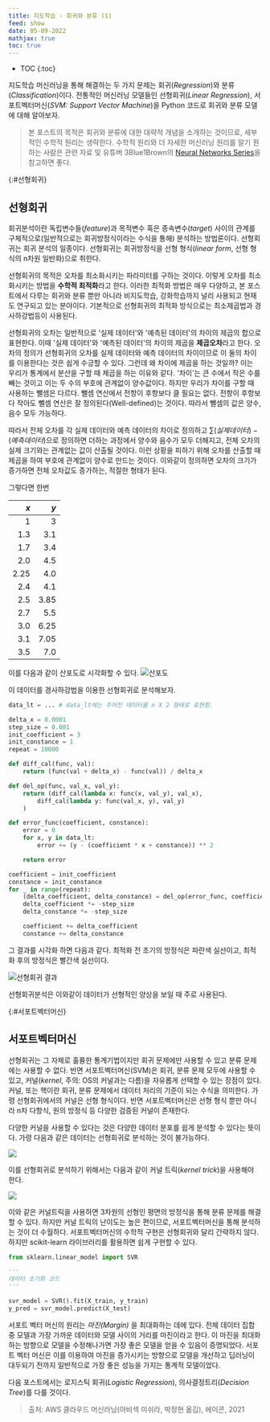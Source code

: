 ```yaml
---
title: 지도학습 - 회귀와 분류 (1)
feed: show
date: 05-09-2022
mathjax: true
toc: true
---
```


* TOC
{:toc}

지도학습 머신러닝을 통해 해결하는 두 가지 문제는 회귀(_Regression_)와 분류(_Classification_)이다. 전통적인 머신러닝 모델들인 선형회귀(_Linear Regression_), 서포트벡터머신(_SVM: Support Vector Machine_)을 Python 코드로 회귀와 분류 모델에 대해 알아보자. 

> 본 포스트의 목적은 회귀와 분류에 대한 대략적 개념을 소개하는 것이므로, 세부적인 수학적 원리는 생략한다.  수학적 원리와 더 자세한 머신러닝 원리를 알기 원하는 사람은 관련 자료 및 유튜버 3Blue1Brown의 [Neural Networks Series](https://www.youtube.com/playlist?list=PLZHQObOWTQDNU6R1_67000Dx_ZCJB-3pi)을 참고하면 좋다.


{:#선형회귀}
## 선형회귀
회귀분석이란 독립변수들(_feature_)과 목적변수 혹은 종속변수(_target_) 사이의 관계를 구체적으로(일반적으로는 회귀방정식이라는 수식을 통해) 분석하는 방법론이다. 선형회귀는 회귀 분석의 일종이다. 선형회귀는 회귀방정식을 선형 형식(_linear form_, 선형 형식의 n차원 일반화)으로 취한다.

선형회귀의 목적은 오차를 최소화시키는 파라미터를 구하는 것이다. 이렇게 오차를 최소화시키는 방법을 **수학적 최적화**라고 한다. 이러한 최적화 방법은 매우 다양하고, 본 포스트에서 다루는 회귀와 분류 뿐만 아니라  비지도학습, 강화학습까지 널리 사용되고 현재도 연구되고 있는 분야이다. 기본적으로 선형회귀의 최적화 방식으로는 최소제곱법과 경사하강법등이 사용된다.

선형회귀의 오차는 일반적으로 '실제 데이터'와 '예측된 데이터'의 차이의 제곱의 합으로 표현한다. 이때 '실제 데이터'와 '예측된 데이터'의 차이의 제곱을 **제곱오차**라고 한다. 오차의 정의가 선형회귀의 오차를 실제 데이터와 예측 데이터의 차이이므로 이 둘의 차이를 이용한다는 것은 쉽게 수긍할 수 있다. 그런데 왜 차이에 제곱을 하는 것일까? 이는 우리가 통계에서 분산을 구할 때 제곱을 하는 이유와 같다. '차이'는 큰 수에서 작은 수를 빼는 것이고 이는 두 수의 부호에 관계없이 양수값이다. 하지만 우리가 차이를 구할 때 사용하는 뺄셈은 다르다. 뺄셈 연산에서 전항이 후항보다 클 필요는 없다. 전항이 후항보다 작아도 뺄셈 연산은 잘 정의된다(Well-defined)는 것이다. 따라서 뺄셈의 값은 양수, 음수 모두 가능하다.

따라서 전체 오차를 각 실제 데이터와 예측 데이터의 차이로 정의하고 $\sum (실제 데이터) - (예측 데이터)$으로 정의하면 더하는 과정에서 양수와 음수가 모두 더해지고, 전체 오차의 실제 크기와는 관계없는 값이 산출될 것이다. 이런 상황을 피하기 위해 오차를 산출할 때 제곱을 하여 부호에 관계없이 양수로 만드는 것이다. 이와같이 정의하면 오차의 크기가 증가하면 전체 오차값도 증가하는, 적절한 형태가 된다.

그렇다면 한번

| $x$ | $y$ | 
|-:|-:|
|1 | 3 |
|1.3 | 3.1 |
|1.7 | 3.4 |
|2.0 | 4.5 |
|2.25 | 4.0 |
|2.4 | 4.1 |
|2.5 | 3.85 |
|2.7 | 5.5 |
|3.0 | 6.25 |
|3.1 | 7.05 |
|3.5 | 7.0 |

이를 다음과 같이 산포도로 시각화할 수 있다.
![](/assets/img/regression&classify_md_1.png "산포도")

이 데이터를 경사하강법을 이용한 선형회귀로 분석해보자.
```python
data_lt = ... # data_lt에는 주어진 데이터를 n X 2 형태로 표현함.

delta_x = 0.0001
step_size = 0.001
init_coefficient = 3
init_constance = 1
repeat = 10000

def diff_cal(func, val):
    return (func(val + delta_x) - func(val)) / delta_x

def del_op(func, val_x, val_y):
    return (diff_cal(lambda x: func(x, val_y), val_x),
        diff_cal(lambda y: func(val_x, y), val_y)
    )

def error_func(coefficient, constance):
    error = 0
    for x, y in data_lt:
        error += (y - (coefficient * x + constance)) ** 2

    return error

coefficient = init_coefficient
constance = init_constance
for _ in range(repeat):
    (delta_coefficient, delta_constance) = del_op(error_func, coefficient, constance)
    delta_coefficient *= -step_size
    delta_constance *= -step_size

    coefficient += delta_coefficient
    constance += delta_constance
```
 
그 결과를 시각화 하면 다음과 같다. 최적화 전 초기의 방정식은 파란색 실선이고, 최적화 후의 방정식은 빨간색 실선이다.

![](/assets/img/regression&classify_md_2.png "선형회귀 결과")

선형회귀분석은 이와같이 데이터가 선형적인 양상을 보일 때 주로 사용된다.

{:#서포트벡터머신}
## 서포트벡터머신
선형회귀는 그 자체로 훌륭한 통계기법이지만 회귀 문제에만 사용할 수 있고 분류 문제에는 사용할 수 없다. 반면 서포트벡터머신(SVM)은 회귀, 분류 문제 모두에 사용할 수 있고, 커널(_kernel_, 주의: OS의 커널과는 다름)을 자유롭게 선택할 수 있는 장점이 있다. 커널, 또는 핵이란 회귀, 분류 문제에서 데이터 처리의 기준이 되는 수식을 의미한다. 가령 선형회귀에서의 커널은 선형 형식이다. 반면 서포트벡터머신은 선형 형식 뿐만 아니라 n차 다항식, 원의 방정식 등 다양한 검증된 커널이 존재한다.

다양한 커널을 사용할 수 있다는 것은 다양한 데이터 분포를 쉽게 분석할 수 있다는 뜻이다. 가령 다음과 같은 데이터는 선형회귀로 분석하는 것이 불가능하다.

![](/assets/img/regression%26classify_md_3.png)

이를 선형회귀로 분석하기 위해서는 다음과 같이 커널 트릭(_kernel trick_)을 사용해야 한다.

![](/assets/img/regression%26classify_md_4.png)

이와 같은 커널트릭을 사용하면 3차원의 선형인 평면의 방정식을 통해 분류 문제를 해결할 수 있다. 하지만 커널 트릭의 난이도는 높은 편이므로, 서포트벡터머신을 통해 분석하는 것이 더 수월하다.
서포트벡터머신의 수학적 구현은 선형회귀와 달리 간략하지 않다. 하지만 scikit-learn 라이브러리를 활용하면 쉽게 구현할 수 있다. 

```python
from sklearn.linear_model import SVR

'''
데이터 초기화 코드
'''

svr_model = SVR().fit(X_train, y_train)
y_pred = svr_model.predict(X_test)
```

서포트 벡터 머신의 원리는 _마진(Margin)_ 을 최대화하는 데에 있다. 전체 데이터 집합 중 모델과 가장 가까운 데이터와 모델 사이의 거리를 마진이라고 한다. 이 마진을 최대화하는 방향으로 모델을 수정해나가면 가장 좋은 모델을 얻을 수 있음이 증명되었다. 서포트 벡터 머신은 이를 이용하여 마진을 증가시키는 방향으로 모델을 개선하고 딥러닝이 대두되기 전까지 일반적으로 가장 좋은 성능을 가지는 통계적 모델이었다.

다음 포스트에서는 로지스틱 회귀(_Logistic Regression_), 의사결정트리(_Decision Tree_)를 다룰 것이다. 

> 출처: AWS 클라우드 머신러닝(아비섹 미쉬라, 박정현 옮김), 에이콘, 2021
